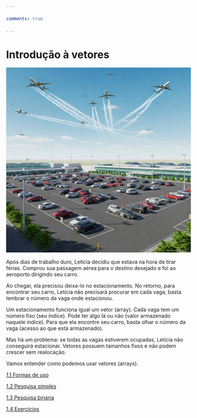 ```yaml
---

comments: true

---
```



# **Introdução à vetores**

![Vetores](vetores.assets/aeroporto.jpeg)

Após dias de trabalho duro, Letícia decidiu que estava na hora de tirar férias. Comprou sua passagem aérea para o destino desejado e foi ao aeroporto dirigindo seu carro.

Ao chegar, ela precisou deixa-lo no estacionamento. No retorno, para encontrar seu carro, Letícia não precisará procurar em cada vaga, basta lembrar o número da vaga onde estacionou.

Um estacionamento funciona igual um vetor (array). Cada vaga tem um número fixo (seu índice). Pode ter algo lá ou não (valor armazenado naquele índice). Para que ela encontre seu carro, basta olhar o número da vaga (acesso ao que está armazenado).

Mas há um problema: se todas as vagas estiverem ocupadas, Letícia não conseguirá estacionar. Vetores possuem tamanhos fixos e não podem crescer sem realocação.

Vamos entender como podemos usar vetores (arrays).

[1.1 Formas de uso](../vetores/uso-basico.md)

[1.2 Pesquisa simples](../vetores/pesquisa_simples.md)

[1.3 Pesquisa binária](../vetores/pesquisa_binaria.md)

[1.4 Exercícios](../vetores/exercicios-vetores.md)